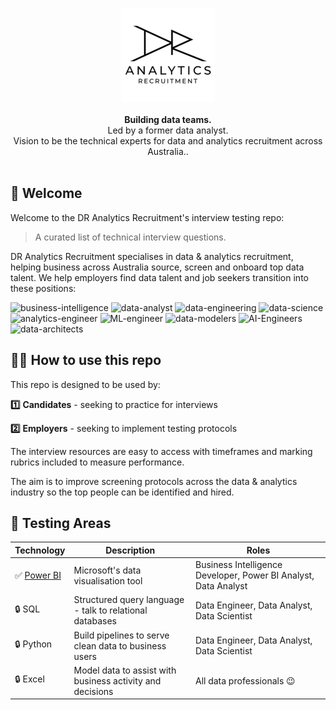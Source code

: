 <div align="center">	
	<p>	
      <div>	
				<img src="./admin/DR-analytics-recruitment-logo.png" width="150"  alt="DR Analytics Recruitment">	
			</div>	
      <br>
			<b>Building data teams.</b>	
			<div>Led by a former data analyst. 
</div>
			<div>Vision to be the technical experts for data and analytics recruitment across Australia..</div>
			</br>
		</a>	
	</p>	
</div>	


## :wave: Welcome 

Welcome to the DR Analytics Recruitment's interview testing repo:

> A curated list of technical interview questions.

DR Analytics Recruitment specialises in data & analytics recruitment, helping business across Australia source, screen and onboard top data talent. We help employers find data talent and job seekers transition into these positions:

![business-intelligence](https://img.shields.io/badge/business%20intelligences%20developers-FFA532)
![data-analyst](https://img.shields.io/badge/data%20analysts-FFA532)
![data-engineering](https://img.shields.io/badge/data%20engineers-FFA532)
![data-science](https://img.shields.io/badge/data%20scientists-FFA532)
![analytics-engineer](https://img.shields.io/badge/analytics%20engineers-FFA532)
![ML-engineer](https://img.shields.io/badge/ML%20engineers-FFA532)
![data-modelers](https://img.shields.io/badge/data%20modelers-FFA532)
![AI-Engineers](https://img.shields.io/badge/AI%20engineers-FFA532)
![data-architects](https://img.shields.io/badge/data%20architects-FFA532)


## 👨‍🏫 How to use this repo

This repo is designed to be used by:

**1️⃣** **Candidates** - seeking to practice for interviews

**2️⃣** **Employers** - seeking to implement testing protocols

The interview resources are easy to access with timeframes and marking rubrics included to measure performance.

The aim is to improve screening protocols across the data & analytics industry so the top people can be identified and hired. 


## 🏦 Testing Areas


| Technology | Description | Roles |
| - | - | - |
| ✅ [Power BI](./001-power-bi) | Microsoft's data visualisation tool | Business Intelligence Developer, Power BI Analyst, Data Analyst |
| 🔒 SQL | Structured query language - talk to relational databases | Data Engineer, Data Analyst, Data Scientist | 
| 🔒 Python | Build pipelines to serve clean data to business users | Data Engineer, Data Analyst, Data Scientist |
| 🔒 Excel | Model data to assist with business activity and decisions | All data professionals 😉 |





